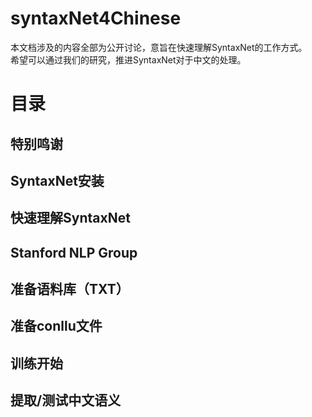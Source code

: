 # syntaxNet4Chinese

本文档涉及的内容全部为公开讨论，意旨在快速理解SyntaxNet的工作方式。  
希望可以通过我们的研究，推进SyntaxNet对于中文的处理。

# 目录
## 特别鸣谢

## SyntaxNet安装
## 快速理解SyntaxNet
## Stanford NLP Group
## 准备语料库（TXT）
## 准备conllu文件
## 训练开始
## 提取/测试中文语义
